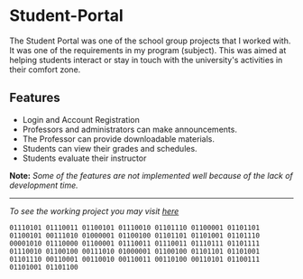 # Student-Portal

The Student Portal was one of the school group projects that I worked with. It was one of the requirements in my program (subject). This was aimed at helping students interact or stay in touch with the university's activities in their comfort zone.


## Features
- Login and Account Registration
- Professors and administrators can make announcements.
- The Professor can provide downloadable materials.
- Students can view their grades and schedules.
- Students evaluate their instructor


**Note:** *Some of the features are not implemented well because of the lack of development time.*

---

*To see the working project you may visit [here](https://student-portal-qcu.000webhostapp.com/)*

`01110101 01110011 01100101 01110010 01101110 01100001 01101101 01100101 00111010 01000001 01100100 01101101 01101001 01101110 00001010 01110000 01100001 01110011 01110011 01110111 01101111 01110010 01100100 00111010 01000001 01100100 01101101 01101001 01101110 00110001 00110010 00110011 00110100 00110101 01100111 01101001 01101100`
